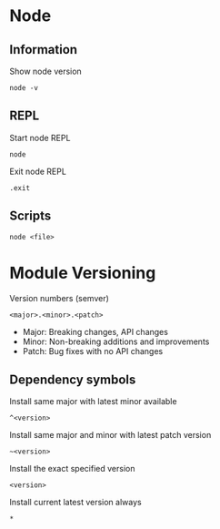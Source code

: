 # Node

## Information

Show node version

    node -v

## REPL

Start node REPL

    node

Exit node REPL

    .exit

## Scripts

    node <file>

# Module Versioning

Version numbers (semver)

    <major>.<minor>.<patch>

- Major: Breaking changes, API changes
- Minor: Non-breaking additions and improvements
- Patch: Bug fixes with no API changes

## Dependency symbols

Install same major with latest minor available

    ^<version>

Install same major and minor with latest patch version

    ~<version>

Install the exact specified version

    <version>

Install current latest version always

    *
